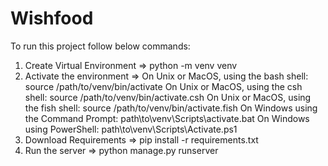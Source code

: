 # Wishfood

To run this project follow below commands:
1) Create Virtual Environment => python -m venv venv
2) Activate the environment => 
    On Unix or MacOS, using the bash shell: source /path/to/venv/bin/activate
    On Unix or MacOS, using the csh shell: source /path/to/venv/bin/activate.csh
    On Unix or MacOS, using the fish shell: source /path/to/venv/bin/activate.fish
    On Windows using the Command Prompt: path\to\venv\Scripts\activate.bat
    On Windows using PowerShell: path\to\venv\Scripts\Activate.ps1
3) Download Requirements => pip install -r requirements.txt
4) Run the server => python manage.py runserver 
